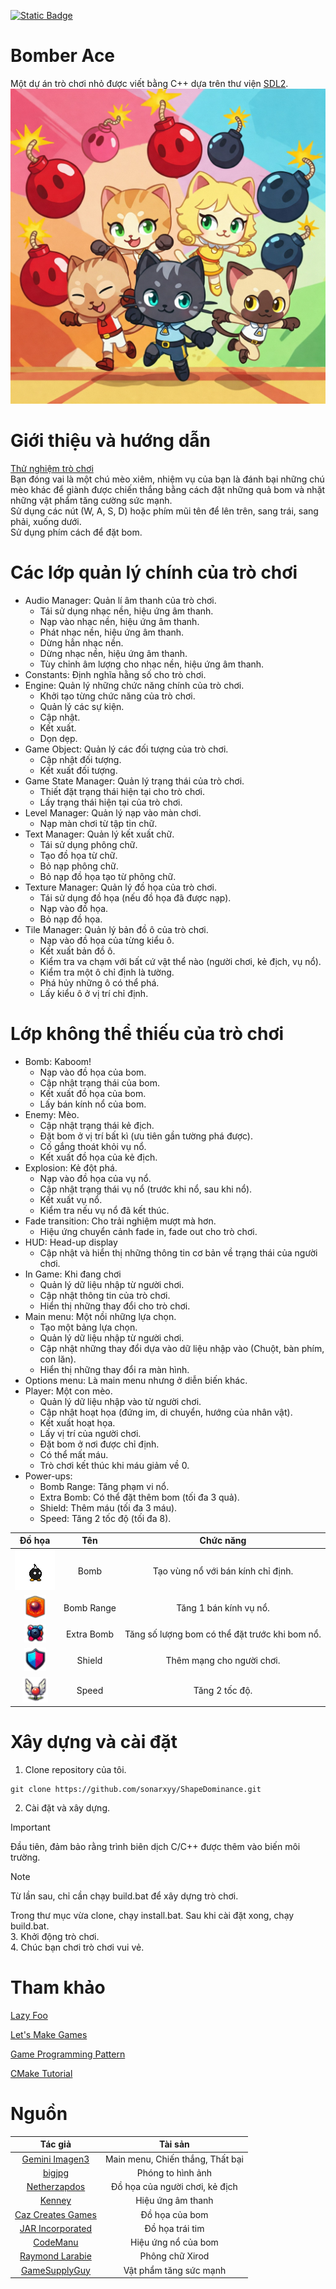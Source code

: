 [![Static Badge](https://img.shields.io/badge/Language-English-orange)](https://github.com/sonarxyy/ShapeDominance/blob/main/README.md)


# Bomber Ace
Một dự án trò chơi nhỏ được viết bằng C++ dựa trên thư viện [SDL2](https://wiki.libsdl.org/SDL2/FrontPage).  
![Bomber Ace](assets/image/mainmenubackground.png)


# Giới thiệu và hướng dẫn
[Thử nghiệm trò chơi](https://drive.google.com/file/d/1fnH_TrWjgt5fFRNFARNGh5FXhrA8VrTF/view?usp=sharing)  
Bạn đóng vai là một chú mèo xiêm, nhiệm vụ của bạn là đánh bại những chú mèo khác để giành được chiến thắng bằng cách đặt những quả bom và nhặt những vật phẩm tăng cường sức mạnh.  
Sử dụng các nút (W, A, S, D) hoặc phím mũi tên để lên trên, sang trái, sang phải, xuống dưới.  
Sử dụng phím cách để đặt bom.


# Các lớp quản lý chính của trò chơi
- Audio Manager: Quản lí âm thanh của trò chơi.
  - Tái sử dụng nhạc nền, hiệu ứng âm thanh.
  - Nạp vào nhạc nền, hiệu ứng âm thanh.
  - Phát nhạc nền, hiệu ứng âm thanh.
  - Dừng hẳn nhạc nền.
  - Dừng nhạc nền, hiệu ứng âm thanh.
  - Tùy chỉnh âm lượng cho nhạc nền, hiệu ứng âm thanh.
- Constants: Định nghĩa hằng số cho trò chơi.
- Engine: Quản lý những chức năng chính của trò chơi.
  - Khởi tạo từng chức năng của trò chơi.
  - Quản lý các sự kiện.
  - Cập nhật.
  - Kết xuất.
  - Dọn dẹp.
- Game Object: Quản lý các đối tượng của trò chơi.
  - Cập nhật đối tượng.
  - Kết xuất đối tượng.
- Game State Manager: Quản lý trạng thái của trò chơi.
  - Thiết đặt trạng thái hiện tại cho trò chơi.
  - Lấy trạng thái hiện tại của trò chơi.
- Level Manager: Quản lý nạp vào màn chơi.
  - Nạp màn chơi từ tập tin chữ.
- Text Manager: Quản lý kết xuất chữ.
  - Tái sử dụng phông chữ.
  - Tạo đồ họa từ chữ.
  - Bỏ nạp phông chữ.
  - Bỏ nạp đồ họa tạo từ phông chữ.
- Texture Manager: Quản lý đồ họa của trò chơi.
  - Tái sử dụng đồ họa (nếu đồ họa đã được nạp).
  - Nạp vào đồ họa.
  - Bỏ nạp đồ họa.
- Tile Manager: Quản lý bản đồ ô của trò chơi.
  - Nạp vào đồ họa của từng kiểu ô.
  - Kết xuất bản đồ ô.
  - Kiểm tra va chạm với bất cứ vật thể nào (người chơi, kẻ địch, vụ nổ).
  - Kiểm tra một ô chỉ định là tường.
  - Phá hủy những ô có thể phá.
  - Lấy kiểu ô ở vị trí chỉ định.


# Lớp không thể thiếu của trò chơi
- Bomb: Kaboom!
  - Nạp vào đồ họa của bom.
  - Cập nhật trạng thái của bom.
  - Kết xuất đồ họa của bom.
  - Lấy bán kính nổ của bom.
- Enemy: Mèo.
  - Cập nhật trạng thái kẻ địch.
  - Đặt bom ở vị trí bất kì (ưu tiên gần tường phá được).
  - Cố gắng thoát khỏi vụ nổ.
  - Kết xuất đồ họa của kẻ địch.
- Explosion: Kẻ đột phá.
  - Nạp vào đồ họa của vụ nổ.
  - Cập nhật trạng thái vụ nổ (trước khi nổ, sau khi nổ).
  - Kết xuất vụ nổ.
  - Kiểm tra nếu vụ nổ đã kết thúc.
- Fade transition: Cho trải nghiệm mượt mà hơn.
  - Hiệu ứng chuyển cảnh fade in, fade out cho trò chơi.
- HUD: Head-up display
  - Cập nhật và hiển thị những thông tin cơ bản về trạng thái của người chơi.
- In Game: Khi đang chơi
  - Quản lý dữ liệu nhập từ người chơi.
  - Cập nhật thông tin của trò chơi.
  - Hiển thị những thay đổi cho trò chơi.
- Main menu: Một nồi những lựa chọn.
  - Tạo một bảng lựa chọn.
  - Quản lý dữ liệu nhập từ người chơi.
  - Cập nhật những thay đổi dựa vào dữ liệu nhập vào (Chuột, bàn phím, con lăn).
  - Hiển thị những thay đổi ra màn hình.
- Options menu: Là main menu nhưng ở diễn biến khác.
- Player: Một con mèo.
  - Quản lý dữ liệu nhập vào từ người chơi.
  - Cập nhật hoạt họa (đứng im, di chuyển, hướng của nhân vật).
  - Kết xuất hoạt họa.
  - Lấy vị trí của người chơi.
  - Đặt bom ở nơi được chỉ định.
  - Có thể mất máu.
  - Trò chơi kết thúc khi máu giảm về 0.
- Power-ups:
  - Bomb Range: Tăng phạm vi nổ.
  - Extra Bomb: Có thể đặt thêm bom (tối đa 3 quả).
  - Shield: Thêm máu (tối đa 3 máu).
  - Speed: Tăng 2 tốc độ (tối đa 8).


|                     Đồ họa                     |     Tên    |                    Chức năng                   |
|:----------------------------------------------:|:----------:|:----------------------------------------------:|
|    ![Bomb](assets/animations/bomb/bomb0.png)   |    Bomb    |       Tạo vùng nổ với bán kính chỉ định.       |
| ![Bomb Range](assets/power-ups/bomb_range.png) | Bomb Range |             Tăng 1 bán kính vụ nổ.             |
| ![Extra Bomb](assets/power-ups/extra_bomb.png) | Extra Bomb | Tăng số lượng bom có thể đặt trước khi bom nổ. |
|     ![Shield](assets/power-ups/shield.png)     |   Shield   |            Thêm mạng cho người chơi.           |
|      ![Speed](assets/power-ups/speed.png)      |    Speed   |                 Tăng 2 tốc độ.                 |


# Xây dựng và cài đặt
1. Clone repository của tôi.
```
git clone https://github.com/sonarxyy/ShapeDominance.git
```
2. Cài đặt và xây dựng.
> [!IMPORTANT]
> Đầu tiên, đảm bảo rằng trình biên dịch C/C++ được thêm vào biến môi trường.

> [!NOTE]
> Từ lần sau, chỉ cần chạy build.bat để xây dựng trò chơi.

Trong thư mục vừa clone, chạy install.bat. Sau khi cài đặt xong, chạy build.bat.  
3. Khởi động trò chơi.  
4. Chúc bạn chơi trò chơi vui vẻ.


# Tham khảo
[Lazy Foo](https://lazyfoo.net/tutorials/SDL/)

[Let's Make Games](https://www.youtube.com/playlist?list=PLhfAbcv9cehhkG7ZQK0nfIGJC_C-wSLrx)

[Game Programming Pattern](https://gameprogrammingpatterns.com/contents.html)

[CMake Tutorial](https://cmake.org/cmake/help/latest/guide/tutorial/index.html)


# Nguồn
|                              Tác giả                              |              Tài sản             |
|:-----------------------------------------------------------------:|:--------------------------------:|
|  [Gemini Imagen3](https://deepmind.google/technologies/imagen-3/) | Main menu, Chiến thắng, Thất bại |
|                   [bigjpg](https://bigjpg.com/)                   |         Phóng to hình ảnh        |
|           [Netherzapdos](https://netherzapdos.itch.io/)           |  Đồ họa của người chơi, kẻ địch  |
|                 [Kenney](https://kenney.nl/assets)                |         Hiệu ứng âm thanh        |
|      [Caz Creates Games](https://caz-creates-games.itch.io/)      |          Đồ họa của bom          |
|            [JAR Incorporated](https://jarinc.itch.io/)            |          Đồ họa trái tim         |
|               [CodeManu](https://codemanu.itch.io/)               |        Hiệu ứng nổ của bom       |
| [Raymond Larabie](https://www.dafont.com/profile.php?user=137418) |          Phông chữ Xirod         |
|        [GameSupplyGuy](https://itch.io/profile/gamesupply)        |      Vật phẩm tăng sức mạnh      |
